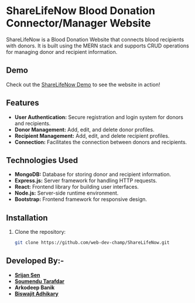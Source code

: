 
# ShareLifeNow Blood Donation Connector/Manager Website

ShareLifeNow is a Blood Donation Website that connects blood recipients with donors. It is built using the MERN stack and supports CRUD operations for managing donor and recipient information.

## Demo

Check out the [ShareLifeNow Demo](https://www.youtube.com/watch?v=gQsAPjfj3KQ) to see the website in action!

## Features

- **User Authentication:** Secure registration and login system for donors and recipients.
- **Donor Management:** Add, edit, and delete donor profiles.
- **Recipient Management:** Add, edit, and delete recipient profiles.
- **Connection:** Facilitates the connection between donors and recipients.

## Technologies Used

- **MongoDB:** Database for storing donor and recipient information.
- **Express.js:** Server framework for handling HTTP requests.
- **React:** Frontend library for building user interfaces.
- **Node.js:** Server-side runtime environment.
- **Bootstrap:** Frontend framework for responsive design.

## Installation

1. Clone the repository:

   ```bash
   git clone https://github.com/web-dev-champ/ShareLifeNow.git

## Developed By:-

- **[Srijan Sen](https://github.com/web-dev-champ/)** 
- **[Soumendu Tarafdar](https://github.com/soumendu02)** 
- **Arkodeep Banik** 
- **[Biswajit Adhikary](https://github.com/Biswajitadhikary807)** 

